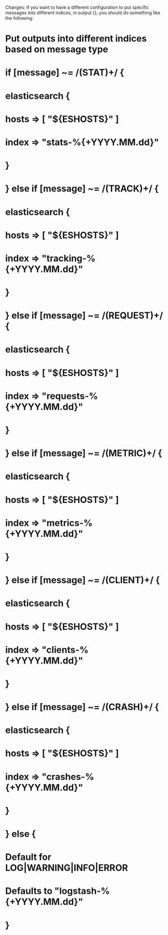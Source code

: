 
Changes: If you want to have a different configuration to put specific messages into
different indices, in output {}, you should do something like the following:

  # Put outputs into different indices based on message type
  # if [message] ~= /(STAT)+/ {
  #   elasticsearch { 
  #     hosts => [ "${ESHOSTS}" ]
  #     index => "stats-%{+YYYY.MM.dd}"
  #   }
  # } else if [message] ~= /(TRACK)+/ {
  #   elasticsearch { 
  #     hosts => [ "${ESHOSTS}" ]
  #     index => "tracking-%{+YYYY.MM.dd}"
  #   }
  # } else if [message] ~= /(REQUEST)+/ {
  #   elasticsearch { 
  #     hosts => [ "${ESHOSTS}" ]
  #     index => "requests-%{+YYYY.MM.dd}"
  #   }
  # } else if [message] ~= /(METRIC)+/ {
  #   elasticsearch { 
  #     hosts => [ "${ESHOSTS}" ]
  #     index => "metrics-%{+YYYY.MM.dd}"
  #   }
  # } else if [message] ~= /(CLIENT)+/ {
  #   elasticsearch { 
  #     hosts => [ "${ESHOSTS}" ]
  #     index => "clients-%{+YYYY.MM.dd}"
  #   }
  # } else if [message] ~= /(CRASH)+/ {
  #   elasticsearch { 
  #     hosts => [ "${ESHOSTS}" ]
  #     index => "crashes-%{+YYYY.MM.dd}"
  #   }
  # } else {
  # Default for LOG|WARNING|INFO|ERROR
  # Defaults to "logstash-%{+YYYY.MM.dd}"
  # }

